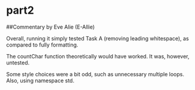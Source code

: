 # part2

##Commentary by Eve Alie (E-Allie)

Overall, running it simply tested Task A (removing leading whitespace), as compared to fully formatting.

The countChar function theoretically would have worked.
It was, however, untested.

Some style choices were a bit odd, such as unnecessary multiple loops.
Also, using namespace std.